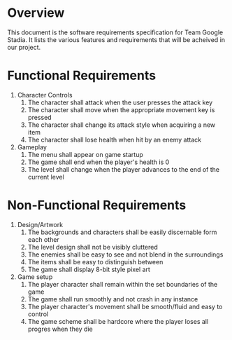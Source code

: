 # Overview

This document is the software requirements specification for Team Google Stadia.
It lists the various features and requirements that will be acheived in our project.

# Functional Requirements

1. Character Controls
	1. The character shall attack when the user presses the attack key
	1. The character shall move when the appropriate movement key is pressed
	1. The character shall change its attack style when acquiring a new item
	1. The character shall lose health when hit by an enemy attack
1. Gameplay
	1. The menu shall appear on game startup
	1. The game shall end when the player's health is 0
	1. The level shall change when the player advances to the end of the current level

# Non-Functional Requirements

1. Design/Artwork
	1. The backgrounds and characters shall be easily discernable form each other
	1. The level design shall not be visibly cluttered
	1. The enemies shall be easy to see and not blend in the surroundings
	1. The items shall be easy to distinguish between
	1. The game shall display 8-bit style pixel art
1. Game setup
	1. The player character shall remain within the set boundaries of the game
	1. The game shall run smoothly and not crash in any instance
	1. The player character's movement shall be smooth/fluid and easy to control
	1. The game scheme shall be hardcore where the player loses all progres when they die
